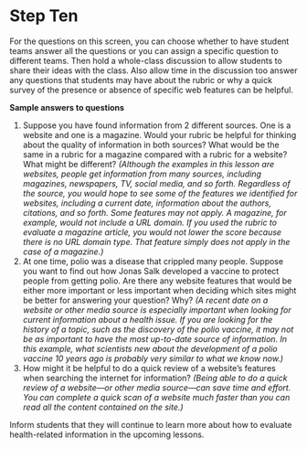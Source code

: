 # Step Ten

 For the questions on this screen, you can choose whether to have student teams answer all the questions or you can assign a specific question to different teams. Then hold a whole-class discussion to allow students to share their ideas with the class. Also allow time in the discussion too answer any questions that students may have about the rubric or why a quick survey of the presence or absence of specific web features can be helpful.  

 **Sample answers to questions**
 1. Suppose you have found information from 2 different sources. One is a website and one is a magazine. Would your rubric be helpful for thinking about the quality of information in both sources? What would be the same in a rubric for a magazine compared with a rubric for a website? What might be different? *(Although the examples in this lesson are websites, people get information from many sources, including magazines, newspapers, TV, social media, and so forth. Regardless of the source, you would hope to see some of the features we identified for websites, including a current date, information about the authors, citations, and so forth. Some features may not apply. A magazine, for example, would not include a URL domain. If you used the rubric to evaluate a magazine article, you would not lower the score because there is no URL domain type. That feature simply does not apply in the case of a magazine.)*
 2. At one time, polio was a disease that crippled many people. Suppose you want to find out how Jonas Salk developed a vaccine to protect people from getting polio. Are there any website features that would be either more important or less important when deciding which sites might be better for answering your question? Why? *(A recent date on a website or other media source is especially important when looking for current information about a health issue. If you are looking for the history of a topic, such as the discovery of the polio vaccine, it may not be as important to have the most up-to-date source of information. In this example, what scientists new about the development of a polio vaccine 10 years ago is probably very similar to what we know now.)*
 3. How might it be helpful to do a quick review of a website’s features when searching the internet for information? *(Being able to do a quick review of a website—or other media source—can save time and effort. You can complete a quick scan of a website much faster than you can read all the content contained on the site.)*

 Inform students that they will continue to learn more about how to evaluate health-related information in the upcoming lessons.
